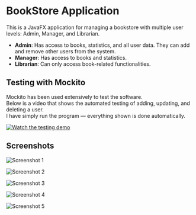 # BookStore Application

This is a JavaFX application for managing a bookstore with multiple user levels: Admin, Manager, and Librarian.

- **Admin**: Has access to books, statistics, and all user data. They can add and remove other users from the system.
- **Manager**: Has access to books and statistics.
- **Librarian**: Can only access book-related functionalities.

## Testing with Mockito

Mockito has been used extensively to test the software.  
Below is a video that shows the automated testing of adding, updating, and deleting a user.  
I have simply run the program — everything shown is done automatically.

[![Watch the testing demo]([https://img.youtube.com/vi/YOUR_VIDEO_ID/0.jpg)](https://www.youtube.com/watch?v=YOUR_VIDEO_ID](https://youtu.be/pJx-E6M4cb0))


## Screenshots

![Screenshot 1](https://github.com/AlvinKollcaku/BookStore/assets/142890850/79b8bf2a-20cf-4c18-97be-4a9667b3d8ff)

![Screenshot 2](https://github.com/AlvinKollcaku/BookStore/assets/142890850/e4dfe724-dae3-4636-bc30-ca3d715874e3)

![Screenshot 3](https://github.com/AlvinKollcaku/BookStore/assets/142890850/7c4a44ba-c652-4cb6-b659-fffaa458cd58)

![Screenshot 4](https://github.com/AlvinKollcaku/BookStore/assets/142890850/5adc8645-76ab-4fb1-85c9-2eb38e9eb95d)

![Screenshot 5](https://github.com/AlvinKollcaku/BookStore/assets/142890850/6e5cdd0a-45cf-47c7-a62c-eb9e94362e82)

